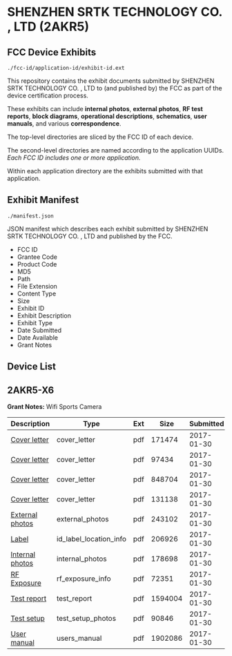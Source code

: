 # SHENZHEN SRTK TECHNOLOGY CO. , LTD (2AKR5)
## FCC Device Exhibits

```
./fcc-id/application-id/exhibit-id.ext
```

This repository contains the exhibit documents submitted by SHENZHEN SRTK TECHNOLOGY CO. , LTD to (and published by) the FCC as part of the device certification process.

These exhibits can include **internal photos**, **external photos**, **RF test reports**, **block diagrams**, **operational descriptions**, **schematics**, **user manuals**, and various **correspondence**.

The top-level directories are sliced by the FCC ID of each device.

The second-level directories are named according to the application UUIDs. *Each FCC ID includes one or more application.*

Within each application directory are the exhibits submitted with that application. 

## Exhibit Manifest

```
./manifest.json
```

JSON manifest which describes each exhibit submitted by SHENZHEN SRTK TECHNOLOGY CO. , LTD and published by the FCC.

- FCC ID
- Grantee Code
- Product Code
- MD5
- Path
- File Extension
- Content Type
- Size
- Exhibit ID
- Exhibit Description
- Exhibit Type
- Date Submitted
- Date Available
- Grant Notes

## Device List
## 2AKR5-X6
**Grant Notes:** Wifi Sports Camera

| Description | Type | Ext | Size | Submitted | Available |
| ----------- | ---- | --- | ---- | --------- | --------- |
| [Cover letter](2AKR5-X6/891aa2c479ece890f1041b81f952ea70/3273141.pdf) | cover_letter | pdf | 171474 | 2017-01-30 | 2017-01-30 |
| [Cover letter](2AKR5-X6/891aa2c479ece890f1041b81f952ea70/3273142.pdf) | cover_letter | pdf | 97434 | 2017-01-30 | 2017-01-30 |
| [Cover letter](2AKR5-X6/891aa2c479ece890f1041b81f952ea70/3273143.pdf) | cover_letter | pdf | 848704 | 2017-01-30 | 2017-01-30 |
| [Cover letter](2AKR5-X6/891aa2c479ece890f1041b81f952ea70/3273144.pdf) | cover_letter | pdf | 131138 | 2017-01-30 | 2017-01-30 |
| [External photos](2AKR5-X6/891aa2c479ece890f1041b81f952ea70/3273145.pdf) | external_photos | pdf | 243102 | 2017-01-30 | 2017-01-30 |
| [Label](2AKR5-X6/891aa2c479ece890f1041b81f952ea70/3273146.pdf) | id_label_location_info | pdf | 206926 | 2017-01-30 | 2017-01-30 |
| [Internal photos](2AKR5-X6/891aa2c479ece890f1041b81f952ea70/3273147.pdf) | internal_photos | pdf | 178698 | 2017-01-30 | 2017-01-30 |
| [RF Exposure](2AKR5-X6/891aa2c479ece890f1041b81f952ea70/3273149.pdf) | rf_exposure_info | pdf | 72351 | 2017-01-30 | 2017-01-30 |
| [Test report](2AKR5-X6/891aa2c479ece890f1041b81f952ea70/3273151.pdf) | test_report | pdf | 1594004 | 2017-01-30 | 2017-01-30 |
| [Test setup](2AKR5-X6/891aa2c479ece890f1041b81f952ea70/3273152.pdf) | test_setup_photos | pdf | 90846 | 2017-01-30 | 2017-01-30 |
| [User manual](2AKR5-X6/891aa2c479ece890f1041b81f952ea70/3273153.pdf) | users_manual | pdf | 1902086 | 2017-01-30 | 2017-01-30 |
